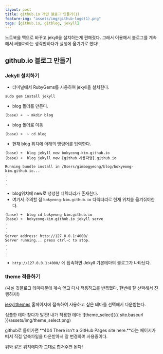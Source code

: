```yaml
---
layout: post
title: github.io 개인 블로그 만들기(1)
feature-img: "assets/img/github-logo(1).png"
tags: [github.io, gitblog, jekyll]
---
```


노트북을 맥으로 바꾸고 jekyll을 설치하는게 편해졌다. 
그래서 이용해서 블로그를 계속해서 써볼까하는 생각만하다가 실행에 옮기기로 했다! 




## github.io 블로그 만들기

### Jekyll 설치하기

* 터미널에서 RubyGems를 사용하여 jekyll을 설치한다.

```
sudo gem install jekyll
```


* blog 폴더를 만든다.
```
(base) ➜  ~ mkdir blog
```


* blog 폴더로 이동
```
(base) ➜  ~ cd blog
```


* 현재 blog 위치에 아래의 명령어를 입력한다.

```
(base) ➜  blog jekyll new bokyeong-kim.github.io
(base) ➜  blog jekyll new [github 사용자명].github.io

Running bundle install in /Users/gimbogyeong/blog/bokyeong-kim.github.io... 
.
.
.
```


* blog위치에 new로 생성한 디렉터리가 존재한다.
* 여기서 주의할 점 `bokyeong-kim.github.io` 디렉터리로 현재 위치를 옮겨줘야한다.

```
(base) ➜  blog cd bokyeong-kim.github.io 
(base) ➜  bokyeong-kim.github.io jekyll serve               
.
.
.
Server address: http://127.0.0.1:4000/
Server running... press ctrl-c to stop.
.
.
.
```


* `http://127.0.0.1:4000/` 에 접속하면 Jekyll 기본테마의 블로그가 나타난다.






### theme 적용하기

(사실 깃블로그 테마때문에 계속 엎고 다시 적용하고를 반복했다.
한번에 잘 선택해서 진행하자!)


[jekyllthemes](http://jekyllthemes.org/) 홈페이지에 접속하여 사용하고 싶은 테마를 선택해서 다운받는다.


심플한 테마 찾다가 발견!
내가 적용한 테마: 
![theme_select]({{ site.baseurl }}/assets/img/theme_select.png)


github로 들어가면 **404 There isn't a GitHub Pages site here.**라는 페이지가 떠서
직접 압축파일을 다운받아서 잘 변경하여 사용중이다.


위와 같은 위치에다가 그대로 합쳐주면 된다!








